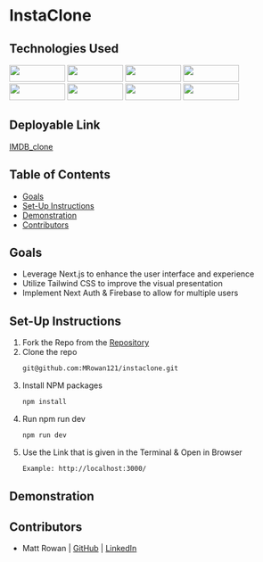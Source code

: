 # InstaClone

## Technologies Used

<div>
  <img src="https://img.shields.io/badge/Next-black?style=for-the-badge&logo=next.js&logoColor=white" width="100" height="30" />
  <img src="https://img.shields.io/badge/javascript-%23323330.svg?style=for-the-badge&logo=javascript&logoColor=%23F7DF1E" width="100" height="30"/>
  <img src="https://img.shields.io/badge/tailwindcss-%2338B2AC.svg?style=for-the-badge&logo=tailwind-css&logoColor=white" width="100" height="30"/>
  <img src="https://img.shields.io/badge/Firebase-039BE5?style=for-the-badge&logo=Firebase&logoColor=white" width="100" height="30"/>
  <br>
  <img src="https://img.shields.io/badge/Visual%20Studio%20Code-0078d7.svg?style=for-the-badge&logo=visual-studio-code&logoColor=white" width="100"  height="30"/>
  <img src="https://img.shields.io/badge/git-%23F05033.svg?style=for-the-badge&logo=git&logoColor=white" width="100" height="30" />
  <img src="https://img.shields.io/badge/github-%23121011.svg?style=for-the-badge&logo=github&logoColor=white" width="100" height="30"/>
  <img src="https://img.shields.io/badge/NPM-%23CB3837.svg?style=for-the-badge&logo=npm&logoColor=white" width="100" height="30" />
</div>

## Deployable Link

[IMDB_clone](https://imdb-clone-mrowan121.vercel.app/)

## Table of Contents

- [Goals](#goals)
- [Set-Up Instructions](#set-up-instructions)
- [Demonstration](#demonstration)
- [Contributors](#Contributors)

## Goals

- Leverage Next.js to enhance the user interface and experience
- Utilize Tailwind CSS to improve the visual presentation
- Implement Next Auth & Firebase to allow for multiple users

## Set-Up Instructions

1. Fork the Repo from the [Repository](https://github.com/MRowan121/instaclone)
2. Clone the repo
   ```sh
   git@github.com:MRowan121/instaclone.git
   ```
3. Install NPM packages
   ```sh
   npm install
   ```
4. Run npm run dev
   ```sh
   npm run dev
   ```
5. Use the Link that is given in the Terminal & Open in Browser
   ```sh
   Example: http://localhost:3000/
   ```

## Demonstration

## Contributors

- Matt Rowan | [GitHub](https://github.com/MRowan121) | [LinkedIn](https://www.linkedin.com/in/mrowan121/)
